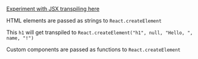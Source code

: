 <TimeStamp start="0:15" end="0:21">
  
  [Experiment with JSX transpiling here](https://babeljs.io/repl)
  
</TimeStamp>

<TimeStamp start="0:23" end="0:33">
  
  HTML elements are passed as strings to `React.createElement`
  
</TimeStamp>

<TimeStamp start="0:35" end="0:46">
  
  This `h1` will get transpiled to `React.createElement("h1", null, "Hello, ", name, "!")`
  
</TimeStamp>

<TimeStamp start="0:49" end="0:59">
  
  Custom components are passed as functions to `React.createElement` 
  
</TimeStamp>